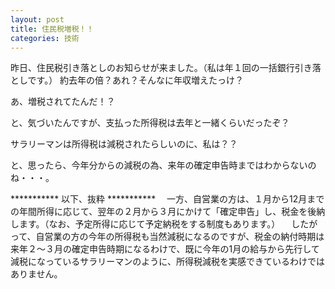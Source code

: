 ```yaml
---
layout: post
title: 住民税増税！！
categories: 技術
---
```


昨日、住民税引き落としのお知らせが来ました。（私は年１回の一括銀行引き落としです。）
約去年の倍？あれ？そんなに年収増えたっけ？

あ、増税されてたんだ！？

と、気づいたんですが、支払った所得税は去年と一緒くらいだったぞ？

サラリーマンは所得税は減税されたらしいのに、私は？？

と、思ったら、今年分からの減税の為、来年の確定申告時まではわからないのね・・・。



*********** 以下、抜粋 ***********
　一方、自営業の方は、１月から12月までの年間所得に応じて、翌年の２月から３月にかけて「確定申告」し、税金を後納します。（なお、予定所得に応じて予定納税をする制度もあります。）
　したがって、自営業の方の今年の所得税も当然減税になるのですが、税金の納付時期は来年２～３月の確定申告時期になるわけで、既に今年の1月の給与から先行して減税になっているサラリーマンのように、所得税減税を実感できているわけではありません。
